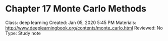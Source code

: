 # Chapter 17 Monte Carlo Methods

Class: deep learning
Created: Jan 05, 2020 5:45 PM
Materials: http://www.deeplearningbook.org/contents/monte_carlo.html
Reviewed: No
Type: Study note